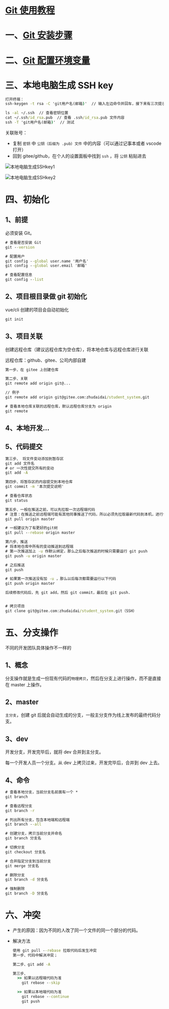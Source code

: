 # [Git 使用教程](https://learngitbranching.js.org/?locale=zh_CN)

# 一、[Git 安装步骤](https://blog.csdn.net/m0_60935824/article/details/123528300)

# 二、[Git 配置环境变量](https://blog.csdn.net/aaxzsuj/article/details/108973697)

# 三、本地电脑生成 SSH key

```cmd
打开终端：
ssh-keygen -t rsa -C 'git用户名(邮箱)'  // 输入左边命令并回车，接下来有三次提示设置，直接回车确认，不要设置密码，然后就会在系统中生成 ssh 密钥对

ls -al ~/.ssh  // 查看密钥位置
cat ~/.ssh/id_rsa.pub  // 查看 .ssh/id_rsa.pub 文件内容
ssh -T 'git用户名(邮箱)'  // 测试
```

关联账号：

- 复制 `密钥` 中 `公钥（后缀为 .pub）文件` 中的内容（可以通过记事本或者 vscode 打开）
- 回到 gitee/github，在个人的设置面板中找到 `ssh` ，将 `公钥` 粘贴进去

![本地电脑生成SSHkey1](/images/本地电脑生成SSHkey1.png)

![本地电脑生成SSHkey2](/images/本地电脑生成SSHkey2.png)

# 四、初始化

## 1、前提

必须安装 Git。

```cmd
# 查看是否安装 Git
git --version

# 配置用户
git config --global user.name '用户名'
git config --global user.email '邮箱'

# 查看配置信息
git config --list
```

## 2、项目根目录做 git 初始化

vue/cli 创建的项目会自动初始化

```cmd
git init
```

## 3、项目关联

创建远程仓库（建议远程仓库为空仓库），将本地仓库与远程仓库进行关联

远程仓库：github、gitee、公司内部自建

```cmd
第一步、在 gitee 上创建仓库

第二步、关联
git remote add origin git@...

// 例子
git remote add origin git@gitee.com:zhudaidai/student_system.git

# 查看本地仓库关联的远程仓库，默认远程仓库分支为 origin
git remote
```

## 4、本地开发...

## 5、代码提交

```cmd
第三步、 将文件变动添加到暂存区
git add 文件名
# or 一次性提交所有的变动
git add -A

第四步、将暂存区的内容提交到本地仓库
git commit -m '本次提交说明'

# 查看仓库状态
git status

第五步、一般在推送之前，可以先拉取一次远程端代码
# 注意：在推送之前远程端可能有其他同事推送了代码，所以必须先拉取最新代码到本机，进行合并，解决冲突，然后再推送。
git pull origin master

# 一般建议为了有更好的git树
git pull --rebase origin master

第六步、推送
# 将本地仓库中所有的变动推送到远程端
# 第一次推送加上 -u 作默认绑定，那么之后每次推送的时候只需要运行 git push
git push -u origin master

# 之后推送
git push

# 如果第一次推送没有加 -u ，那么以后每次都需要运行以下代码
git push origin master

后续修改代码后，先 git add，然后 git commit，最后在 git push.


# 拷贝项目
git clone git@gitee.com:zhudaidai/student_system.git（SSH）
```

# 五、分支操作

不同的开发团队具体操作不一样的

## 1、概念

分支操作就是生成一份现有代码的`物理拷贝`，然后在分支上进行操作，而不是直接在 master 上操作。

## 2、master

`主分支`，创建 git 后就会自动生成的分支，一般主分支作为线上发布的最终代码分支。

## 3、dev

开发分支，开发完毕后，就将 dev 合并到主分支。

每一个开发人员一个分支。从 dev 上拷贝过来，开发完毕后，合并到 dev 上去。

## 4、命令

```cmd
# 查看本地分支，当前分支名前面有一个 *
git branch

# 查看远程分支
git branch -r

# 列出所有分支，包含本地端和远程端
git branch --all

# 创建分支，拷贝当前分支并命名
git branch 分支名

# 切换分支
git checkout 分支名

# 合并指定分支到当前分支
git merge 分支名

# 删除分支
git branch -d 分支名

# 强制删除
git branch -D 分支名
```

# 六、冲突

- 产生的原因：因为不同的人改了同一个文件的同一个部分的代码。

- 解决方法

  ```cmd
  使用 git pull --rebase 拉取代码后发生冲突
  第一步、代码中解决冲突；
  
  第二步、git add -A
  
  第三步、
    >> 如果以远程端代码为准
      git rebase --skip
  
    >> 如果以本地端代码为准
      git rebase --continue
      git push
  ```

